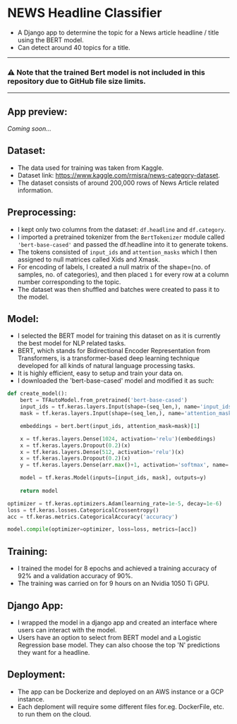 # NEWS Headline Classifier 
- A Django app to determine the topic for a News article headline / title using the BERT model.
- Can detect around 40 topics for a title.  
---
### :warning: Note that the trained Bert model is not included in this repository due to GitHub file size limits.
---
## App preview:<br>
*Coming soon...*
## Dataset:
- The data used for training was taken from Kaggle.
- Dataset link: https://www.kaggle.com/rmisra/news-category-dataset.
- The dataset consists of around 200,000 rows of News Article related information.
## Preprocessing:
- I kept only two columns from the dataset: `df.headline` and `df.category`. 
- I imported a pretrained tokenizer from the `BertTokenizer` module called `'bert-base-cased'` and passed the df.headline into it to generate tokens.
- The tokens consisted of `input_ids` and `attention_masks` which I then assigned to null matrices called Xids and Xmask.
- For encoding of labels, I created a null matrix of the shape=(no. of samples, no. of categories), and then placed `1` for every row at a column number corresponding to the topic.
- The dataset was then shuffled and batches were created to pass it to the model.
## Model:
- I selected the BERT model for training this dataset on as it is currently the best model for NLP related tasks.
- BERT, which stands for Bidirectional Encoder Representation from Transformers, is a transformer-based deep learning technique developed for all kinds of natural language processing tasks.
- It is highly efficient, easy to setup and train your data on.
- I downloaded the 'bert-base-cased' model and modified it as such:
```python
def create_model():
    bert = TFAutoModel.from_pretrained('bert-base-cased')
    input_ids = tf.keras.layers.Input(shape=(seq_len,), name='input_ids', dtype='int32')
    mask = tf.keras.layers.Input(shape=(seq_len,), name='attention_mask', dtype='int32')

    embeddings = bert.bert(input_ids, attention_mask=mask)[1]

    x = tf.keras.layers.Dense(1024, activation='relu')(embeddings)
    x = tf.keras.layers.Dropout(0.2)(x)
    x = tf.keras.layers.Dense(512, activation='relu')(x)
    x = tf.keras.layers.Dropout(0.2)(x)
    y = tf.keras.layers.Dense(arr.max()+1, activation='softmax', name='outputs')(x)

    model = tf.keras.Model(inputs=[input_ids, mask], outputs=y)
    
    return model

optimizer = tf.keras.optimizers.Adam(learning_rate=1e-5, decay=1e-6)
loss = tf.keras.losses.CategoricalCrossentropy()
acc = tf.keras.metrics.CategoricalAccuracy('accuracy')

model.compile(optimizer=optimizer, loss=loss, metrics=[acc])
```

## Training:
- I trained the model for 8 epochs and achieved a training accuracy of 92% and a validation accuracy of 90%.
- The training was carried on for 9 hours on an Nvidia 1050 Ti GPU.
## Django App:
- I wrapped the model in a django app and created an interface where users can interact with the model.
- Users have an option to select from BERT model and a Logistic Regression base model. They can also choose the top 'N' predictions they want for a headline.
## Deployment:
- The app can be Dockerize and deployed on an AWS instance or a GCP instance.
- Each deploment will require some different files for.eg. DockerFile, etc. to run them on the cloud.
